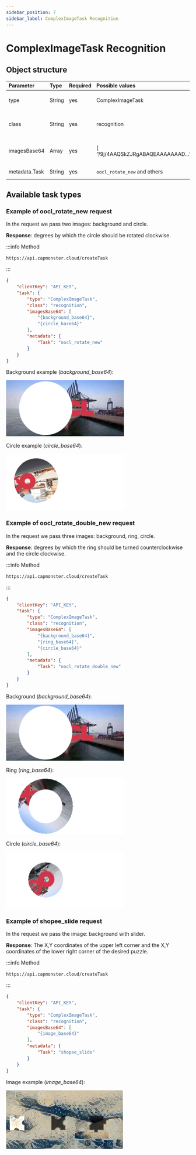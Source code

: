 ```yaml
---
sidebar_position: 7
sidebar_label: ComplexImageTask Recognition
---
```


# ComplexImageTask Recognition

## **Object structure**

|**Parameter**|**Type**|**Required**|**Possible values**|**Description**|
| :- | :- | :- | :- | :- |
|type|String|yes|ComplexImageTask|Specifies the task object type.|
|class|String|yes|recognition|Specifies the task object class.|
|imagesBase64|Array|yes|[ “/9j/4AAQSkZJRgABAQEAAAAAAAD…”]|Images array in base64 encoding.|
|metadata.Task|String|yes|`oocl_rotate_new` and others|Task name (<u>in English</u>).|

## **Available task types**

### **Example of oocl_rotate_new request**

In the request we pass two images: background and circle.

**Response**: degrees by which the circle should be rotated clockwise.

:::info Method
```http
https://api.capmonster.cloud/createTask
```
:::
```json
{
    "clientKey": "API_KEY",
    "task": {
        "type": "ComplexImageTask",
        "class": "recognition",
        "imagesBase64": [
			"{background_base64}",
			"{circle_base64}"
		],
        "metadata": {
            "Task": "oocl_rotate_new"
        }
    }
}
```

Background example (*background_base64*):

![](ex1.png)

Circle example (*circle_base64*):

![](ex2.png)


### **Example of oocl_rotate_double_new request**

In the request we pass three images: background, ring, circle.

**Response**: degrees by which the ring should be turned counterclockwise and the circle clockwise.

:::info Method
```http
https://api.capmonster.cloud/createTask
```
:::
```json
{ 
    "clientKey": "API_KEY",
    "task": {
        "type": "ComplexImageTask",
        "class": "recognition",
        "imagesBase64": [
			"{background_base64}",
			"{ring_base64}",
			"{circle_base64}"
		],
        "metadata": {
            "Task": "oocl_rotate_double_new"
        }
    }
}
```

Background (*background_base64*):

![](ex3.png)

Ring (*ring_base64*):

![](ex4.png)

Circle (*circle_base64*):

![](ex5.png)


### **Example of shopee_slide request**

In the request we pass the image: background with slider.

**Response**: The X,Y coordinates of the upper left corner and the X,Y coordinates of the lower right corner of the desired puzzle.

:::info Method
```http
https://api.capmonster.cloud/createTask
```
:::
```json
{
    "clientKey": "API_KEY",
    "task": {
        "type": "ComplexImageTask",
        "class": "recognition",
        "imagesBase64": [
			"{image_base64}"
		],
        "metadata": {
            "Task": "shopee_slide"
        }
    }
}
```

Image example (*image_base64*):

![](ex6.png)